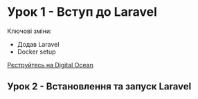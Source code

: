 # Урок 1 - Вступ до Laravel

Ключові зміни:
- Додав Laravel
- Docker setup

[Рєструйтесь на Digital Ocean](https://m.do.co/c/cfcb074144ad)

## Урок 2 - Встановлення та запуск Laravel


